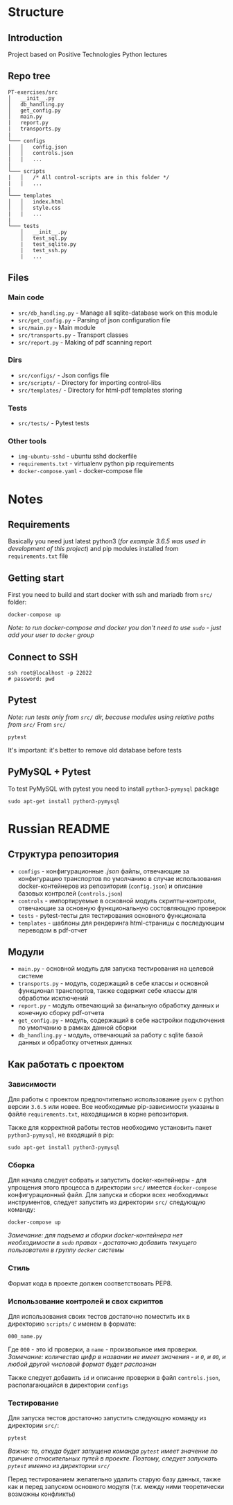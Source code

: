 # Structure  
## Introduction
Project based on Positive Technologies Python lectures

## Repo tree  
```
PT-exercises/src
│   __init__.py
│   db_handling.py
│   get_config.py
│   main.py
|   report.py
|   transports.py
|
└─── configs
│   │   config.json
│   │   controls.json
|   |   ...
│   
└─── scripts
|   │   /* All control-scripts are in this folder */
|   |   ...
|
└─── templates
│   │   index.html
│   │   style.css
|   |   ...
|
└─── tests
    │   __init__.py
    │   test_sql.py
    |   test_sqlite.py
    |   test_ssh.py
    |   ...
```

## Files  
### Main code  
- `src/db_handling.py` - Manage all sqlite-database work on this module
- `src/get_config.py` - Parsing of json configuration file
- `src/main.py` - Main module
- `src/transports.py` - Transport classes
- `src/report.py` - Making of pdf scanning report
### Dirs  
- `src/configs/` - Json configs file
- `src/scripts/` - Directory for importing control-libs
- `src/templates/` - Directory for html-pdf templates storing
### Tests  
- `src/tests/` - Pytest tests
### Other tools   
- `img-ubuntu-sshd` - ubuntu sshd dockerfile
- `requirements.txt` - virtualenv python pip requirements
- `docker-compose.yaml` - docker-compose file

# Notes  
## Requirements  
Basically you need just latest python3 (*for example 3.6.5 was used in development of this project*) and pip modules installed from `requirements.txt` file

## Getting start
First you need to build and start docker with ssh and mariadb from `src/` folder:  
```
docker-compose up
```

*Note: to run docker-compose and docker you don't need to use `sudo` - just add your user to `docker` group*
## Connect to SSH
```
ssh root@localhost -p 22022
# password: pwd
```

## Pytest
*Note: run tests only from `src/` dir, because modules using relative paths from `src/`*
From `src/`
```
pytest
```

It's important: it's better to remove old database before tests

## PyMySQL + Pytest
To test PyMySQL with pytest you need to install `python3-pymysql` package
```
sudo apt-get install python3-pymysql
```

# Russian README
## Структура репозитория  
- `configs` - конфигурационные *.json* файлы, отвечающие за конфигурацию транспортов по умолчанию в случае использования docker-контейнеров из репозитория (`config.json`) и описание базовых контролей (`controls.json`)
- `controls` - импортируемые в основной модуль скрипты-контроли, отвечающие за основную функциональную состовляющую проверок
- `tests` - pytest-тесты для тестирования основного функционала
- `templates` - шаблоны для рендеринга html-страницы с последующим переводом в pdf-отчет

## Модули
- `main.py` - основной модуль для запуска тестирования на целевой системе
- `transports.py` - модуль, содержащий в себе классы и основной функционал транспортов, также содержит себе классы для обработки исключений
- `report.py` - модуль отвечающий за финальную обработку данных и конечную сборку pdf-отчета
- `get_config.py` - модуль, содержащий в себе настройки подключения по умолчанию в рамках данной сборки
- `db_handling.py` - модуль, отвечающий за работу с sqlite базой данных и обработку отчетных данных

## Как работать с проектом
### Зависимости
Для работы с проектом предпочтительно использование `pyenv` с python версии `3.6.5` или новее. Все необходимые pip-зависимости указаны в файле `requirements.txt`, находящимся в корне репозитория.  
  
Также для корректной работы тестов необходимо установить пакет `python3-pymysql`, не входящий в pip:
```
sudo apt-get install python3-pymysql
```

### Сборка
Для начала следует собрать и запустить docker-контейнеры - для упрощения этого процесса в директории `src/` имеется `docker-compose` конфигурационный файл. Для запуска и сборки всех необходимых инструментов, следует запустить из директории `src/` следующую команду:
```
docker-compose up
```

*Замечание: для подъема и сборки docker-контейнера нет необходимости в `sudo` правах - достаточно добавить текущего пользователя в группу `docker` системы*

### Стиль
Формат кода в проекте должен соответствовать PEP8.

### Использование контролей и свох скриптов
Для использования своих тестов достаточно поместить их в директорию `scripts/` с именем в формате:
```
000_name.py
```

Где `000` - это id проверки, а `name` - произвольное имя проверки. 
*Замечание: количество цифр в названии не имеет значения - и `0`, и `00`, и любой другой числовой формат будет распознан*

Также следует добавить `id` и описание проверки в файл `controls.json`, располагающийся в директории `configs`

### Тестирование
Для запуска тестов достаточно запустить следующую команду из директории `src/`:
```
pytest
```

*Важно: то, откуда будет запущена команда `pytest` имеет значение по причине относительных путей в проекте. Поэтому, следует запускать `pytest` именно из директории `src/`*  

Перед тестированием желательно удалить старую базу данных, также как и перед запуском основного модуля (т.к. между ними теоретически возможны конфликты)